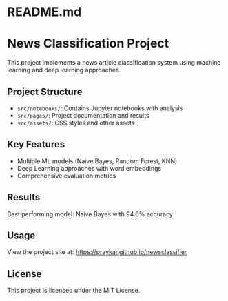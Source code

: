 # README.md

# News Classification Project

This project implements a news article classification system using machine learning and deep learning approaches. 

## Project Structure
- `src/notebooks/`: Contains Jupyter notebooks with analysis
- `src/pages/`: Project documentation and results
- `src/assets/`: CSS styles and other assets

## Key Features
- Multiple ML models (Naive Bayes, Random Forest, KNN)
- Deep Learning approaches with word embeddings
- Comprehensive evaluation metrics

## Results
Best performing model: Naive Bayes with 94.6% accuracy

## Usage
View the project site at: https://praykar.github.io/newsclassifier
## License

This project is licensed under the MIT License.
